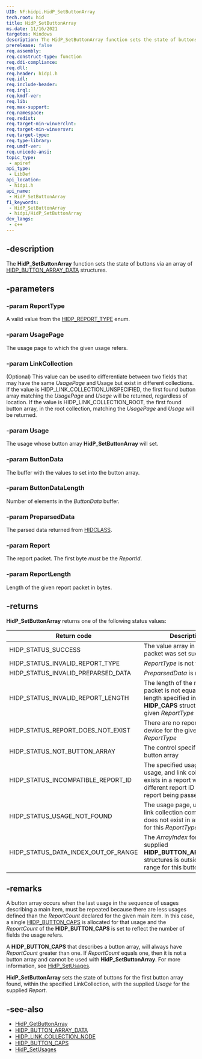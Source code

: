 ```yaml
---
UID: NF:hidpi.HidP_SetButtonArray
tech.root: hid
title: HidP_SetButtonArray
ms.date: 11/16/2021
targetos: Windows
description: The HidP_SetButtonArray function sets the state of buttons via an array of HIDP_BUTTON_ARRAY_DATA structures.
prerelease: false
req.assembly: 
req.construct-type: function
req.ddi-compliance: 
req.dll: 
req.header: hidpi.h
req.idl: 
req.include-header: 
req.irql: 
req.kmdf-ver: 
req.lib: 
req.max-support: 
req.namespace: 
req.redist: 
req.target-min-winverclnt: 
req.target-min-winversvr: 
req.target-type: 
req.type-library: 
req.umdf-ver: 
req.unicode-ansi: 
topic_type:
 - apiref
api_type:
 - LibDef
api_location:
 - hidpi.h
api_name:
 - HidP_SetButtonArray
f1_keywords:
 - HidP_SetButtonArray
 - hidpi/HidP_SetButtonArray
dev_langs:
 - c++
---
```


## -description

The **HidP_SetButtonArray** function sets the state of buttons via an array of [HIDP_BUTTON_ARRAY_DATA](ns-hidpi-hidp_button_array_data.md) structures.

## -parameters

### -param ReportType

A valid value from the [HIDP_REPORT_TYPE](ne-hidpi-_hidp_report_type.md) enum.

### -param UsagePage

The usage page to which the given usage refers.

### -param LinkCollection

(Optional) This value can be used to differentiate between two fields that may have the same *UsagePage* and Usage but exist in different collections. If the value is HIDP_LINK_COLLECTION_UNSPECIFIED, the first found button array matching the *UsagePage* and *Usage* will be returned, regardless of location. If the value is HIDP_LINK_COLLECTION_ROOT, the first found button array, in the root collection, matching the *UsagePage* and *Usage* will be returned.

### -param Usage

The usage whose button array **HidP_SetButtonArray** will set.

### -param ButtonData

The buffer with the values to set into the button array.

### -param ButtonDataLength

Number of elements in the *ButtonData* buffer.

### -param PreparsedData

The parsed data returned from [HIDCLASS](../hidclass/index.md).

### -param Report

The report packet. The first byte *must* be the *ReportId*.

### -param ReportLength

Length of the given report packet in bytes.

## -returns

**HidP_SetButtonArray** returns one of the following status values:

| Return code                         | Description                                                                                                                        |
|-------------------------------------|------------------------------------------------------------------------------------------------------------------------------------|
| HIDP_STATUS_SUCCESS                 | The value array in the report packet was set successfully                                                                          |
| HIDP_STATUS_INVALID_REPORT_TYPE     | *ReportType* is not valid                                                                                                          |
| HIDP_STATUS_INVALID_PREPARSED_DATA  | *PreparsedData* is not valid                                                                                                       |
| HIDP_STATUS_INVALID_REPORT_LENGTH   | The length of the report packet is not equal to the length specified in the **HIDP_CAPS** structure for the given *ReportType*     |
| HIDP_STATUS_REPORT_DOES_NOT_EXIST   | There are no reports on this device for the given *ReportType*                                                                     |
| HIDP_STATUS_NOT_BUTTON_ARRAY        | The control specified is not a button array                                                                                        |
| HIDP_STATUS_INCOMPATIBLE_REPORT_ID  | The specified usage page, usage, and link collection exists in a report with a different report ID than the report being passed in |
| HIDP_STATUS_USAGE_NOT_FOUND         | The usage page, usage, and link collection combination does not exist in any reports for this *ReportType*                         |
| HIDP_STATUS_DATA_INDEX_OUT_OF_RANGE | The *ArrayIndex* for one of the supplied **HIDP_BUTTON_ARRAY_DATA** structures is outside the valid range for this button array    |

## -remarks

A button array occurs when the last usage in the sequence of usages describing a main item, must be repeated because there are less usages defined than the *ReportCount* declared for the given main item. In this case, a single [HIDP_BUTTON_CAPS](ns-hidpi-_hidp_button_caps.md) is allocated for that usage and the *ReportCount* of the **HIDP_BUTTON_CAPS** is set to reflect the number of fields the usage refers.

A **HIDP_BUTTON_CAPS** that describes a button array, will always have *ReportCount* greater than one. If *ReportCount* equals one, then it is not a button array and cannot be used with **HidP_SetButtonArray**. For more information, see [HidP_SetUsages](nf-hidpi-hidp_setusages.md).

**HidP_SetButtonArray** sets the state of buttons for the first button array found, within the specified LinkCollection, with the supplied *Usage* for the supplied *Report*.

## -see-also

- [HidP_GetButtonArray](nf-hidpi-hidp_getbuttonarray.md)
- [HIDP_BUTTON_ARRAY_DATA](ns-hidpi-hidp_button_array_data.md)
- [HIDP_LINK_COLLECTION_NODE](ns-hidpi-_hidp_link_collection_node.md)
- [HIDP_BUTTON_CAPS](ns-hidpi-_hidp_button_caps.md)
- [HidP_SetUsages](nf-hidpi-hidp_setusages.md)
